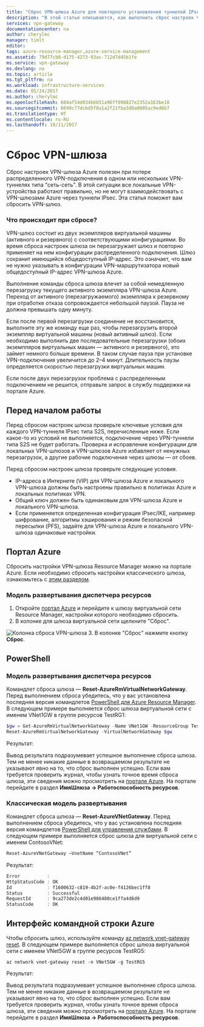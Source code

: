 ```yaml
---
title: "Сброс VPN-шлюза Azure для повторного установления туннелей IPsec | Документация Майкрософт"
description: "В этой статье описывается, как выполнить сброс настроек VPN-шлюза Azure для повторного установления туннелей IPsec. Инструкции в этой статье применимы к VPN-шлюзам, созданным как на базе классической модели развертывания, так и на базе модели развертывания с помощью Resource Manager."
services: vpn-gateway
documentationcenter: na
author: cherylmc
manager: timlt
editor: 
tags: azure-resource-manager,azure-service-management
ms.assetid: 79d77cb8-d175-4273-93ac-712d7d45b1fe
ms.service: vpn-gateway
ms.devlang: na
ms.topic: article
ms.tgt_pltfrm: na
ms.workload: infrastructure-services
ms.date: 05/24/2017
ms.author: cherylmc
ms.openlocfilehash: 604af54d034b6b51a96ff098827e2352a163be18
ms.sourcegitcommit: 6699c77dcbd5f8a1a2f21fba3d0a0005ac9ed6b7
ms.translationtype: HT
ms.contentlocale: ru-RU
ms.lasthandoff: 10/11/2017
---
```

# <a name="reset-a-vpn-gateway"></a>Сброс VPN-шлюза

Сброс настроек VPN-шлюза Azure полезен при потере распределенного VPN-подключения в одном или нескольких VPN-туннелях типа "сеть-сеть". В этой ситуации все локальные VPN-устройства работают правильно, но не могут взаимодействовать с VPN-шлюзами Azure через туннели IPsec. Эта статья поможет вам сбросить VPN-шлюз.

### <a name="what-happens-during-a-reset"></a>Что происходит при сбросе?

VPN-шлюз состоит из двух экземпляров виртуальной машины (активного и резервного) с соответствующими конфигурациями. Во время сброса настроек шлюза он перезагружает шлюз и повторно применяет на нем конфигурации распределенного подключения. Шлюз сохранит имеющийся общедоступный IP-адрес. Это означает, что вам не нужно указывать в конфигурации VPN-маршрутизатора новый общедоступный IP-адрес VPN-шлюза Azure.

Выполнение команды сброса шлюза влечет за собой немедленную перезагрузку текущего активного экземпляра VPN-шлюза Azure. Переход от активного (перезагружаемого) экземпляра к резервному при отработке отказа сопровождается небольшой паузой. Пауза не должна превышать одну минуту.

Если после первой перезагрузки соединение не восстановится, выполните эту же команду еще раз, чтобы перезагрузить второй экземпляр виртуальной машины (новый активный шлюз). Если необходимо выполнить две последовательные перезагрузки (обоих экземпляров виртуальных машин — активного и резервного), это займет немного больше времени. В таком случае пауза при установке VPN-подключения увеличится до 2–4 минут. Длительность паузы определяется скоростью перезагрузки виртуальных машин.

Если после двух перезагрузок проблема с распределенным подключением не решится, отправьте запрос в службу поддержки на портале Azure.

## <a name="before"></a>Перед началом работы

Перед сбросом настроек шлюза проверьте ключевые условия для каждого VPN-туннеля IPsec типа S2S, перечисленные ниже. Если какое-то из условий не выполняется, подключение через VPN-туннели типа S2S не будет работать. Проверка и исправление конфигурации для локальных VPN-шлюзов и VPN-шлюзов Azure избавляет от ненужных перезагрузок, а другие рабочие подключения через шлюзы — от сбоев.

Перед сбросом настроек шлюза проверьте следующие условия.

* IP-адреса в Интернете (VIP) для VPN-шлюза Azure и локального VPN-шлюза должны быть настроены правильно в политиках Azure и локальных политиках VPN.
* Общий ключ должен быть одинаковым для VPN-шлюза Azure и локального VPN-шлюза.
* Если применяется определенная конфигурация IPsec/IKE, например шифрование, алгоритмы хэширования и режим безопасной пересылки (PFS), задайте для VPN-шлюза Azure и локального VPN-шлюза одинаковые настройки.

## <a name="portal"></a>Портал Azure

Сбросить настройки VPN-шлюза Resource Manager можно на портале Azure. Если необходимо сбросить настройки классического шлюза, ознакомьтесь с [этим разделом](#resetclassic).

### <a name="resource-manager-deployment-model"></a>Модель развертывания диспетчера ресурсов

1. Откройте [портал Azure](https://portal.azure.com) и перейдите к шлюзу виртуальной сети Resource Manager, настройки которого необходимо сбросить.
2. В колонке для шлюза виртуальной сети щелкните "Сброс".

  ![Колонка сброса VPN-шлюза](./media/vpn-gateway-howto-reset-gateway/reset-vpn-gateway-portal.png)
3. В колонке "Сброс" нажмите кнопку **Сброс**.

## <a name="ps"></a>PowerShell

### <a name="resource-manager-deployment-model"></a>Модель развертывания диспетчера ресурсов

Командлет сброса шлюза — **Reset-AzureRmVirtualNetworkGateway**. Перед выполнением сброса убедитесь, что у вас установлена последняя версия командлетов [PowerShell для Azure Resource Manager](https://docs.microsoft.com/powershell/azure/install-azurerm-ps?view=azurermps-4.0.0). В следующем примере выполняется сброс шлюза виртуальной сети с именем VNet1GW в группе ресурсов TestRG1:

```powershell
$gw = Get-AzureRmVirtualNetworkGateway -Name VNet1GW -ResourceGroup TestRG1
Reset-AzureRmVirtualNetworkGateway -VirtualNetworkGateway $gw
```

Результат:

Вывод результата подразумевает успешное выполнение сброса шлюза. Тем не менее никакие данные в возвращаемом результате не указывают явно на то, что сброс выполнен успешно. Если вам требуется проверить журнал, чтобы узнать точное время сброса шлюза, эти сведения можно просмотреть на [портале Azure](https://portal.azure.com). На портале перейдите в раздел **ИмяШлюза -> Работоспособность ресурсов**.

### <a name="resetclassic"></a>Классическая модель развертывания

Командлет сброса шлюза — **Reset-AzureVNetGateway**. Перед выполнением сброса убедитесь, что у вас установлена последняя версия командлетов [PowerShell для управления службами](https://docs.microsoft.com/powershell/azure/install-azure-ps?view=azuresmps-3.7.0). В следующем примере выполняется сброс шлюза для виртуальной сети с именем ContosoVNet:

```powershell
Reset-AzureVNetGateway –VnetName “ContosoVNet”
```

Результат:

```powershell
Error          :
HttpStatusCode : OK
Id             : f1600632-c819-4b2f-ac0e-f4126bec1ff8
Status         : Successful
RequestId      : 9ca273de2c4d01e986480ce1ffa4d6d9
StatusCode     : OK
```

## <a name="cli"></a>Интерфейс командной строки Azure

Чтобы сбросить шлюз, используйте команду [az network vnet-gateway reset](https://docs.microsoft.com/cli/azure/network/vnet-gateway#az_network_vnet_gateway_reset). В следующем примере выполняется сброс шлюза виртуальной сети с именем VNet5GW в группе ресурсов TestRG5:

```azurecli
az network vnet-gateway reset -n VNet5GW -g TestRG5
```

Результат:

Вывод результата подразумевает успешное выполнение сброса шлюза. Тем не менее никакие данные в возвращаемом результате не указывают явно на то, что сброс выполнен успешно. Если вам требуется проверить журнал, чтобы узнать точное время сброса шлюза, эти сведения можно просмотреть на [портале Azure](https://portal.azure.com). На портале перейдите в раздел **ИмяШлюза -> Работоспособность ресурсов**.